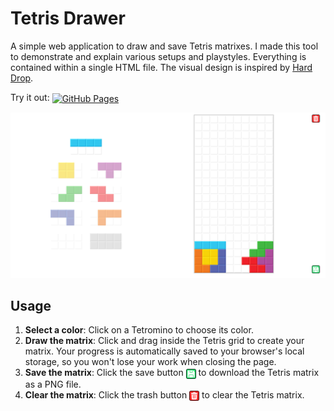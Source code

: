 # Tetris Drawer

A simple web application to draw and save Tetris matrixes. I made this tool to
demonstrate and explain various setups and playstyles. Everything is contained
within a single HTML file. The visual design is inspired by
[Hard Drop](https://harddrop.com/).

Try it out: <a href="https://kaillor.github.io/tetris-drawer/">
<img src="https://img.shields.io/badge/GitHub-Pages-blue?logo=github" alt="GitHub Pages" style="vertical-align: middle;">
</a>

![Tetris Drawer](images/tetris-drawer.png)

## Usage

1. **Select a color**: Click on a Tetromino to choose its color.
2. **Draw the matrix**: Click and drag inside the Tetris grid to create your
   matrix. Your progress is automatically saved to your browser's local storage,
   so you won't lose your work when closing the page.
3. **Save the matrix**: Click the save button
   <img src="images/save.png" alt="Save" width="16" height="16" align="center">
   to download the Tetris matrix as a PNG file.
4. **Clear the matrix**: Click the trash button
   <img src="images/trash.png" alt="Save" width="16" height="16" align="center">
   to clear the Tetris matrix.
